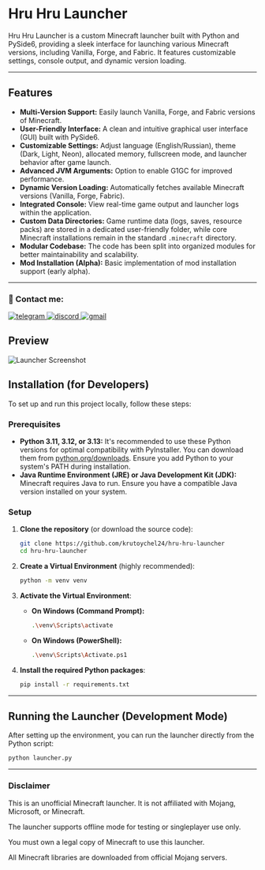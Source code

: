 # Hru Hru Launcher

Hru Hru Launcher is a custom Minecraft launcher built with Python and PySide6, providing a sleek interface for launching various Minecraft versions, including Vanilla, Forge, and Fabric. It features customizable settings, console output, and dynamic version loading.

---
## Features

* **Multi-Version Support:** Easily launch Vanilla, Forge, and Fabric versions of Minecraft.
* **User-Friendly Interface:** A clean and intuitive graphical user interface (GUI) built with PySide6.
* **Customizable Settings:** Adjust language (English/Russian), theme (Dark, Light, Neon), allocated memory, fullscreen mode, and launcher behavior after game launch.
* **Advanced JVM Arguments:** Option to enable G1GC for improved performance.
* **Dynamic Version Loading:** Automatically fetches available Minecraft versions (Vanilla, Forge, Fabric).
* **Integrated Console:** View real-time game output and launcher logs within the application.
* **Custom Data Directories:** Game runtime data (logs, saves, resource packs) are stored in a dedicated user-friendly folder, while core Minecraft installations remain in the standard `.minecraft` directory.
* **Modular Codebase:** The code has been split into organized modules for better maintainability and scalability.
* **Mod Installation (Alpha):** Basic implementation of mod installation support (early alpha).

---

### 👋 Contact me:

<p align="left">
  <a href="https://t.me/krutoychel24" target="_blank">
    <img src="https://img.shields.io/badge/Telegram-@krutoychel24-26A5E4?style=for-the-badge&logo=telegram&logoColor=white" alt="telegram"/>
  </a>
  <a href="https://discord.gg/t485rd37" target="_blank">
    <img src="https://img.shields.io/badge/Discord-HruHruStudio-5865F2?style=for-the-badge&logo=discord&logoColor=white" alt="discord"/>
  </a>
  <a href="mailto:krutoychel.info@gmail.com">
    <img src="https://img.shields.io/badge/Gmail-Write-D14836?style=for-the-badge&logo=gmail&logoColor=white" alt="gmail"/>
  </a>
</p>

## Preview

![Launcher Screenshot](https://i.postimg.cc/y8hygM23/Screenshot-2025-07-14-050917.png)

## Installation (for Developers)

To set up and run this project locally, follow these steps:

### Prerequisites

* **Python 3.11, 3.12, or 3.13:** It's recommended to use these Python versions for optimal compatibility with PyInstaller. You can download them from [python.org/downloads](https://www.python.org/downloads/). Ensure you add Python to your system's PATH during installation.
* **Java Runtime Environment (JRE) or Java Development Kit (JDK):** Minecraft requires Java to run. Ensure you have a compatible Java version installed on your system.

### Setup

1.  **Clone the repository** (or download the source code):
    ```bash
    git clone https://github.com/krutoychel24/hru-hru-launcher
    cd hru-hru-launcher
    ```
2.  **Create a Virtual Environment** (highly recommended):
    ```bash
    python -m venv venv
    ```

3.  **Activate the Virtual Environment**:
    * **On Windows (Command Prompt):**
        ```bash
        .\venv\Scripts\activate
        ```
    * **On Windows (PowerShell):**
        ```bash
        .\venv\Scripts\Activate.ps1
        ```

4.  **Install the required Python packages**:
    ```bash
    pip install -r requirements.txt
    ```

---

## Running the Launcher (Development Mode)

After setting up the environment, you can run the launcher directly from the Python script:

```bash
python launcher.py
```

---
### Disclaimer

This is an unofficial Minecraft launcher. It is not affiliated with Mojang, Microsoft, or Minecraft.

The launcher supports offline mode for testing or singleplayer use only.

You must own a legal copy of Minecraft to use this launcher.

All Minecraft libraries are downloaded from official Mojang servers.
